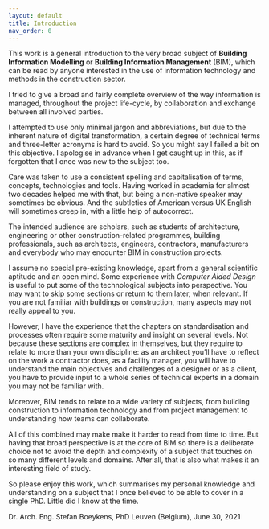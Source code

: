 ```yaml
---
layout: default
title: Introduction
nav_order: 0
---
```




This work is a general introduction to the very broad subject of **Building Information Modelling** or **Building Information Management** (BIM), which can be read by anyone interested in the use of information technology and methods in the construction sector.

I tried to give a broad and fairly complete overview of the way information is managed, throughout the project life-cycle, by collaboration and exchange between all involved parties.

I attempted to use only minimal jargon and abbreviations, but due to the inherent nature of digital transformation, a certain degree of technical terms and three-letter acronyms is hard to avoid. So you might say I failed a bit on this objective. I apologise in advance when I get caught up in this, as if forgotten that I once was new to the subject too.

Care was taken to use a consistent spelling and capitalisation of terms, concepts, technologies and tools. Having worked in academia for almost two decades helped me with that, but being a non-native speaker may sometimes be obvious. And the subtleties of American versus UK English will sometimes creep in, with a little help of autocorrect.

The intended audience are scholars, such as students of architecture, engineering or other construction-related programmes, building professionals, such as architects, engineers, contractors, manufacturers and everybody who may encounter BIM in construction projects.

I assume no special pre-existing knowledge, apart from a general scientific aptitude and an open mind. Some experience with *Computer Aided Design* is useful to put some of the technological subjects into perspective. You may want to skip some sections or return to them later, when relevant. If you are not familiar with buildings or construction, many aspects may not really appeal to you.

However, I have the experience that the chapters on standardisation and processes often require some maturity and insight on several levels. Not because these sections are complex in themselves, but they require to relate to more than your own discipline: as an architect you’ll have to reflect on the work a contractor does, as a facility manager, you will have to understand the main objectives and challenges of a designer or as a client, you have to provide input to a whole series of technical experts in a domain you may not be familiar with.

Moreover, BIM tends to relate to a wide variety of subjects, from building construction to information technology and from project management to understanding how teams can collaborate.

All of this combined may make make it harder to read from time to time. But having that broad perspective is at the core of BIM so there is a deliberate choice not to avoid the depth and complexity of a subject that touches on so many different levels and domains. After all, that is also what makes it an interesting field of study.

So please enjoy this work, which summarises my personal knowledge and understanding on a subject that I once believed to be able to cover in a single PhD. Little did I know at the time.

Dr. Arch. Eng. Stefan Boeykens, PhD
Leuven (Belgium), June 30, 2021
